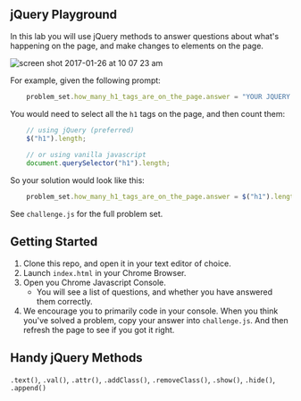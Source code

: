 ## jQuery Playground

In this lab you will use jQuery methods to answer questions about what's happening on the page, and make changes to elements on the page.

![screen shot 2017-01-26 at 10 07 23 am](https://cloud.githubusercontent.com/assets/1489337/22344041/4be2f7fe-e3af-11e6-81c4-bb528843e802.png)

For example, given the following prompt:

``` js
    problem_set.how_many_h1_tags_are_on_the_page.answer = "YOUR JQUERY GOES HERE";
```

You would need to select all the `h1` tags on the page, and then count them:

``` js
    // using jQuery (preferred)
    $("h1").length;
    
    // or using vanilla javascript
    document.querySelector("h1").length;
```

So your solution would look like this:

``` js
    problem_set.how_many_h1_tags_are_on_the_page.answer = $("h1").length;
```

See `challenge.js` for the full problem set.

## Getting Started
1. Clone this repo, and open it in your text editor of choice.
1. Launch `index.html` in your Chrome Browser.
1. Open you Chrome Javascript Console.
    - You will see a list of questions, and whether you have answered them correctly.
1. We encourage you to primarily code in your console. When you think you've solved a problem, copy your answer into `challenge.js`. And then refresh the page to see if you got it right.

## Handy jQuery Methods
`.text()`, `.val()`, `.attr()`, `.addClass()`, `.removeClass()`, `.show()`, `.hide()`, `.append()`
